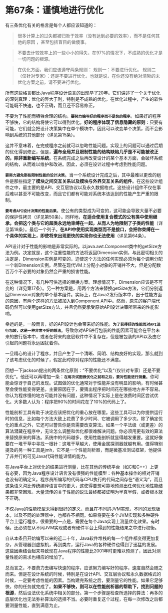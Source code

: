 # 第67条：谨慎地进行优化

有三条优化有关的格言是每个人都应该知道的：

> 很多计算上的过失都被归咎于效率（没有达到必要的效率），而不是任何其他的原因 ，甚至包括盲目的做傻事。
> 

> 不要去计较效率上的一些小小的得失，在97%的情况下，不成熟的优化才是一切问题的根源。
> 

> 在优化方面，我们应该遵守两条规则：
规则一：不要进行优化。
规则二（仅针对专家）：还是不要进行优化，也就是说，在你还没有绝对清晰的未优化方案之前，请不要进行优化。
> 

所有这些格言都比Java程序设计语言的出现早了20年。它们讲述了一个关于优化的深刻真理：优化的弊大于利，特别是不成熟的优化。在优化过程中，产生的软件可能既不快速，也不正确，而且还不容易修正。

不要为了性能而牺牲合理的结构。**`要努力编写好的程序而不是快的程序`**。如果好的程序不够快，它的结构将使它可以得到优化。**好的程序体现了信息隐藏的原则**：只要有可能，它们就会把设计决策集中在单个模块中，因此可以改变单个决策，而不会影响到系统的其他部分（详见第15条）。

这并不意味着，在完成程序之前就可以忽略性能问题。实现上的问题可以通过后期的优化得到修正，但是，**遍布全局并且限制性能的结构缺陷几乎是不可能被改正的，除非重新编写系统**。在系统完成之后再改变设计的某个基本方面，会破坏系统的结构，从而难以维护和改进。因此，必须在设计过程中考虑到性能问题。

**`要努力避免那些限制性能的设计决策`**。当一个系统设计完成之后，其中最难以更改的组件是那些指定了**模块之间交互关系以及模块与外界交互关系的组件**。在这些设计组件之中，最主要的是API、交互层协议以及永久数据格式。这些设计组件不仅在事后难以甚至不可能改变，而且它们都有可能对系统本该达到的性能产生严重的限制。

**`要考虑API设计决策的性能后果`**。使公有的类型成为可变的，这可能会导致大量不必要的保护性拷贝（详见第50条）。同样地，**在适合使用复合模式的公有类中使用继承，会把这个类与它的超类永远地束缚在一起，从而人为地限制了子类的性能**（详见第18条）。最后一个列子。**在API中使用实现类型而不是接口，会把你束缚在一个具体的实现上，即使将来出现更快的实现你也无法使用**（详见第64条）。

API设计对于性能的影响是非常实际的。以java.awt.Component类中的getSize方法为例。决定就是，这个注重性能的方法将返回Dimension实例，与此密切相关的决定是，Dimension实例是可变的，迫使这个方法的任何实现必须为每个调用分配一个新Dimension实例。尽管在现代VM上分配小对象的开销并不大，但是分配数百万个不必要的对象仍然会严重的损害性能。

在这种情况下，有几种可供选择的替换方案。理想情况下，Dimension应该是不可变的（详见第17条）。另一种方案是，用两个方法来替换getSize方法，它们分别返回Dimension对象的单个基本组件。实际上，在Java2发行版本中，出于性能方面的原因，有两个这样的方法被加入到Component API中。然而，原先的客户端代码仍然可以使用getSize方法，并且仍然要承受原始API设计决策所带来的性能影响。

幸运的是，一般而言，好的API设计也会带来好的性能。**`为了获得好的性能而对API进行包装，这是一种非常不好的想法`**。导致你对API进行包装的性能因素可能会在平台未来的放行版本中，或者在将来的底层软件中不复存在，但是被包装的API以及由它引起的问题将永远困扰着你。

一旦精心的设计了程序，并且产生了一个清晰、简明、结构良好的实现，那么就到了该考虑优化的时候了，假定此时你对程序的性能还不满意。

回想一下jackson提出的两条优化原则：“不要优化”以及“（仅针对专家）还是不要优化”。他还可以再增加一条：**`在每次试图做优化之前和之后，要对性能进行测量`**。你可能会惊讶于自己的发现。试图做的优化通常对于性能并没有明显的影响，有时候甚至会使性能变得更差。主要原因在于，要猜出程序把时间花在哪些地方并不容易。你认为程序慢的地方可能并没有问题，这种情况下实际上是在浪费时间区尝试优化。大多数人认为：程序把90%的时间花在了10%的代码上了。

性能剖析工具有助于决定应该把优化的重心放在哪里。这些工具可以为你提供运行时的信息，比如每个方法大致上花费了多少时间、它被调用了多少次。除了确定优化的重点之外，它还可以警告你是否需要改变算法。如果一个平法级（或更差）的算法潜藏在程序中，无论怎么调整和优化都很难解决问题。你必须用更有效的算法来替换原来的算法。系统中的代码越多，使用性能剖析就显得越发重要。这就好像要在一堆干草中寻找一根针：这堆干草越大，使用金属探测器就越有用。值得特别提及的另一种工具是jmh，它不是一个性能剖析器，而是微基准测试框架，他提供了非并行的可见Java代码性能详情的能力。

在Java平台上对优化的结果进行测量，比在其他的传统平台（如C和C++）上更有必要，因为Java程序设计语言没有很强的性能模型：各种基本操作的相对开销也没有明确定义。程序员所编写的代码与CPU执行的代码之间存在“语义沟”，而且这条语义沟比传统编译语言中的更大，这使得要想可靠地预测出任何优化地性能结果都非常困难。大量流传的关于性能的说法最终都被证明为半真半假，或者根本就不正确。

不仅Java的性能模型未得到很好的定义，而且在不同的JVM实现，不同的发现版本，以及不同的处理器中，也都各不相同。如果将要在多个JVM实现和多种硬件平台上运行程序，很重要的一点是，需要在每个Java实现上测量优化效果。有时候，还必须在从不同JVM实现或者有硬件平台上得到的性能结果之中进行权衡。

自从本条目开始编写以来的近二十年，Java软件堆栈的每一个组件都变得更加复杂，从管理器到虚拟机，再到类库，运行Java的各种硬件也得到了迅猛的发展。这些因素结合起来导致现在Java程序的性能比2001年时更难以预测了，因此对测量性能的需求也相应的增加了。

总而言之，不要费力去编写快速的程序，应该努力编写好的程序，速度自然会随之而来。但是在设计系统的时候，特别是在设计API、交互层协议和永久数据格式的时候，一定要考虑性能的因素。当构建完系统之后，要测量它的性能。如果它足够快，你的任务就完成了。**如果不够快，则可以在性能剖析器的帮助下，找到问题的根源**，然后设法优化系统中相关的部分。第一个步骤是检查所选择的算法：再多的底层优化也无法弥补算法的选择不当。必要时重复这个过程，在每一次修改之后都要测量性能，直到满意为止。